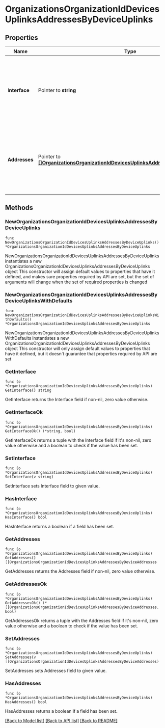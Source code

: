 # OrganizationsOrganizationIdDevicesUplinksAddressesByDeviceUplinks

## Properties

Name | Type | Description | Notes
------------ | ------------- | ------------- | -------------
**Interface** | Pointer to **string** | Interface for the device uplink. Available options are: cellular, man1, man2, wan1, wan2 | [optional] 
**Addresses** | Pointer to [**[]OrganizationsOrganizationIdDevicesUplinksAddressesByDeviceAddresses**](OrganizationsOrganizationIdDevicesUplinksAddressesByDeviceAddresses.md) | Available addresses for the interface. Each interface may have one ipv4 and one ipv6 address. | [optional] 

## Methods

### NewOrganizationsOrganizationIdDevicesUplinksAddressesByDeviceUplinks

`func NewOrganizationsOrganizationIdDevicesUplinksAddressesByDeviceUplinks() *OrganizationsOrganizationIdDevicesUplinksAddressesByDeviceUplinks`

NewOrganizationsOrganizationIdDevicesUplinksAddressesByDeviceUplinks instantiates a new OrganizationsOrganizationIdDevicesUplinksAddressesByDeviceUplinks object
This constructor will assign default values to properties that have it defined,
and makes sure properties required by API are set, but the set of arguments
will change when the set of required properties is changed

### NewOrganizationsOrganizationIdDevicesUplinksAddressesByDeviceUplinksWithDefaults

`func NewOrganizationsOrganizationIdDevicesUplinksAddressesByDeviceUplinksWithDefaults() *OrganizationsOrganizationIdDevicesUplinksAddressesByDeviceUplinks`

NewOrganizationsOrganizationIdDevicesUplinksAddressesByDeviceUplinksWithDefaults instantiates a new OrganizationsOrganizationIdDevicesUplinksAddressesByDeviceUplinks object
This constructor will only assign default values to properties that have it defined,
but it doesn't guarantee that properties required by API are set

### GetInterface

`func (o *OrganizationsOrganizationIdDevicesUplinksAddressesByDeviceUplinks) GetInterface() string`

GetInterface returns the Interface field if non-nil, zero value otherwise.

### GetInterfaceOk

`func (o *OrganizationsOrganizationIdDevicesUplinksAddressesByDeviceUplinks) GetInterfaceOk() (*string, bool)`

GetInterfaceOk returns a tuple with the Interface field if it's non-nil, zero value otherwise
and a boolean to check if the value has been set.

### SetInterface

`func (o *OrganizationsOrganizationIdDevicesUplinksAddressesByDeviceUplinks) SetInterface(v string)`

SetInterface sets Interface field to given value.

### HasInterface

`func (o *OrganizationsOrganizationIdDevicesUplinksAddressesByDeviceUplinks) HasInterface() bool`

HasInterface returns a boolean if a field has been set.

### GetAddresses

`func (o *OrganizationsOrganizationIdDevicesUplinksAddressesByDeviceUplinks) GetAddresses() []OrganizationsOrganizationIdDevicesUplinksAddressesByDeviceAddresses`

GetAddresses returns the Addresses field if non-nil, zero value otherwise.

### GetAddressesOk

`func (o *OrganizationsOrganizationIdDevicesUplinksAddressesByDeviceUplinks) GetAddressesOk() (*[]OrganizationsOrganizationIdDevicesUplinksAddressesByDeviceAddresses, bool)`

GetAddressesOk returns a tuple with the Addresses field if it's non-nil, zero value otherwise
and a boolean to check if the value has been set.

### SetAddresses

`func (o *OrganizationsOrganizationIdDevicesUplinksAddressesByDeviceUplinks) SetAddresses(v []OrganizationsOrganizationIdDevicesUplinksAddressesByDeviceAddresses)`

SetAddresses sets Addresses field to given value.

### HasAddresses

`func (o *OrganizationsOrganizationIdDevicesUplinksAddressesByDeviceUplinks) HasAddresses() bool`

HasAddresses returns a boolean if a field has been set.


[[Back to Model list]](../README.md#documentation-for-models) [[Back to API list]](../README.md#documentation-for-api-endpoints) [[Back to README]](../README.md)


